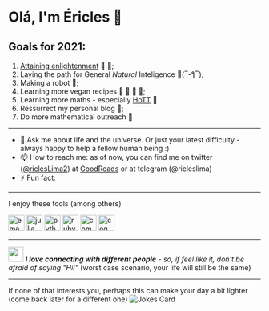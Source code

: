 # Olá, I'm Éricles 👋

## Goals for 2021:
  1. [Attaining enlightenment](https://www.youtube.com/watch?v=_W6nVRnC0NA&list=PLXwGGsuPxWRotmEg5LStGTxZWEkqKXmrh&index=1&t=22s) 🧘 🌻;
  2. Laying the path for General *Natural* Inteligence 🌿(‾-ƪ‾);
  3. Making a robot 🤖;
  4. Learning more vegan recipes 🍆 🥑 🥦 🥬;
  5. Learning more maths - especially [HoTT](https://ncatlab.org/homotopytypetheory/show/HomePage) 🎯
  6. Ressurrect my personal blog 📒;
  7. Do more mathematical outreach 🌱

---

- 💬 Ask me about life and the universe. Or just your latest difficulty - always happy to help a fellow human being :)
- 📫 How to reach me: as of now, you can find me on twitter ([@riclesLima2](https://twitter.com/riclesLima2)) at [GoodReads](https://www.goodreads.com/user/show/18864804-ricles-lima) or at telegram (@ricleslima)
- ⚡ Fun fact: <img src="https://emoj.ml/bloboro.png" width="15">

---

I enjoy these tools (among others)

<img height="32" width="32" src="https://unpkg.com/simple-icons@v4/icons/gnuemacs.svg" href="https://www.gnu.org/software/emacs/" alt="emacs"/> <img height="32" width="32" src="https://simpleicons.org/icons/julia.svg" alt="julia"/> <img height="32" width="32" src="https://simpleicons.org/icons/python.svg" alt="python"/>  <img height="32" width="32" src="https://simpleicons.org/icons/ruby.svg" alt="ruby"/> <img height="32" width="32" src="https://apprecs.org/gp/images/app-icons/300/b7/ar.com.playnu.clrepl.jpg" alt="common lisp"/> <img height="32" width="32" src="https://avatars2.githubusercontent.com/u/621198?s=400&v=4" alt="coq"/>

---

<img src="https://emoj.ml/ablobwink.gif" width="30"> <em><b>I love connecting with different people</b> - so, if feel like it, don't be afraid of saying "Hi!"</b></em> (worst case scenario, your life will still be the same)

---

If none of that interests you, perhaps this can make your day a bit lighter (come back later for a different one)
![Jokes Card](https://readme-jokes.vercel.app/api)
